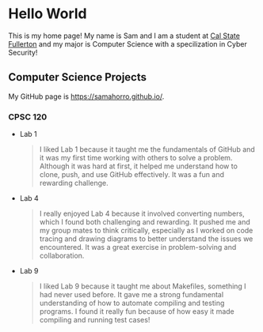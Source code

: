 # Hello World

This is my home page! My name is Sam and I am a student at [Cal State Fullerton](http://www.fullerton.edu/) and my major is Computer Science with a specilization in Cyber Security!

## Computer Science Projects

My GitHub page is https://samahorro.github.io/.

### CPSC 120


* Lab 1
    > I liked Lab 1 because it taught me the fundamentals of GitHub and it was my first time working with others to solve a problem. 
    >Although it was hard at first, it helped me understand how to clone, push, and use GitHub effectively. 
    >It was a fun and rewarding challenge.

* Lab 4
    > I really enjoyed Lab 4 because it involved converting numbers, which I found both challenging and rewarding. 
    >It pushed me and my group mates to think critically, especially as I worked on code tracing and drawing diagrams to better understand the issues we encountered. 
    >It was a great exercise in problem-solving and collaboration.

* Lab 9
    > I liked Lab 9 because it taught me about Makefiles, something I had never used before. 
    >It gave me a strong fundamental understanding of how to automate compiling and testing programs. 
    >I found it really fun because of how easy it made compiling and running test cases!
